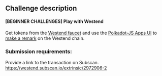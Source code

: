 ## Challenge description
#### [BEGINNER CHALLENGES] Play with Westend
Get tokens from the <a href="https://wiki.polkadot.network/docs/en/learn-DOT#getting-westies">Westend faucet</a> and use the <a href="https://polkadot.js.org/apps/#/extrinsics?wss://westend-rpc.polkadot.io">Polkadot-JS Apps UI</a> to <a href="https://substrate.dev/rustdocs/v2.0.0-rc6/frame_system/enum.Call.html#variant.remark">make a remark</a> on the Westend chain.
### Submission requirements:
Provide a link to the transaction on Subscan.
<br/>
https://westend.subscan.io/extrinsic/2972906-2

